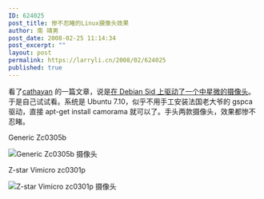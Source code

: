 ```yaml
---
ID: 624025
post_title: 惨不忍睹的Linux摄像头效果
author: 南 靖男
post_date: 2008-02-25 11:14:34
post_excerpt: ""
layout: post
permalink: https://larryli.cn/2008/02/624025
published: true
---
```

看了<a href="http://blog.cathayan.org/member/1">cathayan</a> 的一篇文章，说是<a href="http://blog.cathayan.org/item/1742">在 Debian Sid 上驱动了一个中星微的摄像头</a>。于是自己试试看。系统是 Ubuntu 7.10，似乎不用手工安装法国老大爷的 gspca 驱动，直接 apt-get install camorama 就可以了。手头两款摄像头，效果都惨不忍睹。

Generic Zc0305b

<img src="https://larryli.cn/wp-content/uploads/50/5051/2008/02/webcam-1203908561.png" alt="Generic Zc0305b 摄像头" />

Z-star Vimicro zc0301p

<img src="https://larryli.cn/wp-content/uploads/50/5051/2008/02/webcam-1203908672.png" alt="Z-star Vimicro zc0301p 摄像头" />